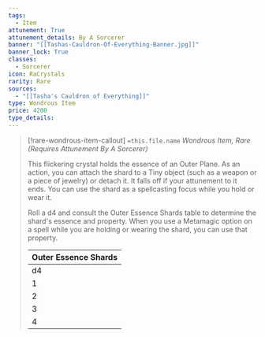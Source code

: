 ```yaml
---
tags:
  - Item
attunement: True
attunement_details: By A Sorcerer
banner: "[[Tashas-Cauldron-Of-Everything-Banner.jpg]]"
banner_lock: True
classes:
  - Sorcerer
icon: RaCrystals
rarity: Rare
sources:
  - "[[Tasha's Cauldron of Everything]]"
type: Wondrous Item
price: 4200
type_details: 
---
```

>[!rare-wondrous-item-callout] `=this.file.name`
>*Wondrous Item, Rare (Requires Attunement By A Sorcerer)*
>
>This flickering crystal holds the essence of an Outer Plane. As an action, you can attach the shard to a Tiny object (such as a weapon or a piece of jewelry) or detach it. It falls off if your attunement to it ends. You can use the shard as a spellcasting focus while you hold or wear it.
>
>Roll a d4 and consult the Outer Essence Shards table to determine the shard's essence and property. When you use a Metamagic option on a spell while you are holding or wearing the shard, you can use that property.
>
>
>
>| Outer Essence Shards |
>| --- |
>| d4 | Property |
>| 1 | **Lawful.** You can end one of the following conditions affecting yourself or one creature you can see within 30 feet of you: charmed, blinded, deafened, frightened, poisoned, or stunned. |
>| 2 | **Chaotic.** Choose one creature who takes damage from the spell. That target has disadvantage on attack rolls and ability checks made before the start of your next turn. |
>| 3 | **Good.** You or one creature of your choice that you can see within 30 feet of you gains 3d6 temporary hit points. |
>| 4 | **Evil.** Choose one creature who takes damage from the spell. That target takes an extra 3d6 necrotic damage. |
>
>
